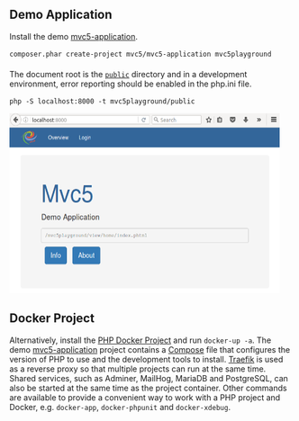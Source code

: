 ## Demo Application
<p>Install the demo <a href="https://github.com/mvc5/mvc5-application">mvc5-application</a>.</p>

<pre><code class="language-php">composer.phar create-project mvc5/mvc5-application mvc5playground</code></pre>
<p style="margin-top:20px;">The document root is the <a href="https://github.com/mvc5/mvc5-application/tree/master/public"><code>public</code></a> directory and in a development environment, error reporting should be enabled in the php.ini file.</p>
<pre><code class="language-php">php -S localhost:8000 -t mvc5playground/public</code></pre>
<div class="thumbnail" style="border:none;">
    <img style="margin-left:0;" src="/images/mvc5playground.png" width="480" height="320" title="Mvc5 Demo Application">
</div>

## Docker Project
<p class="pt-3">Alternatively, install the <a href="https://github.com/devosc/docker" title="PHP Docker Project">PHP Docker Project</a> and run <code>docker-up -a</code>. The demo <a href="https://github.com/mvc5/mvc5-application">mvc5-application</a> project contains a <a href="https://github.com/mvc5/mvc5-application/blob/master/docker-compose.yml">Compose</a> file that configures the version of PHP to use and the development tools to install. <a href="https://traefik.io/" title="Traefik">Traefik</a> is used as a reverse proxy so that multiple projects can run at the same time. Shared services, such as Adminer, MailHog, MariaDB and PostgreSQL, can also be started at the same time as the project container. Other commands are available to provide a convenient way to work with a PHP project and Docker, e.g. <code>docker-app</code>, <code>docker-phpunit</code> and <code>docker-xdebug</code>.</p>

